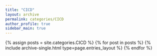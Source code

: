 ```yaml
---
title: "CICD"
layout: archive
permalink: categories/CICD
author_profile: true
sidebar_main: true
---
```



{% assign posts = site.categories.CICD %}
{% for post in posts %} {% include archive-single.html type=page.entries_layout %} {% endfor %}